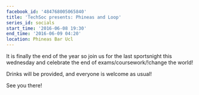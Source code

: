 ```yaml
---
facebook_id: '484768005065840'
title: 'TechSoc presents: Phineas and Loop'
series_id: socials
start_time: '2016-06-08 19:30'
end_time: '2016-06-09 04:20'
location: Phineas Bar Ucl
---
```


It is finally the end of the year so join us for the last sportsnight this wednesday and celebrate the end of exams/coursework/!change the world!  

Drinks will be provided, and everyone is welcome as usual!  

See you there!

